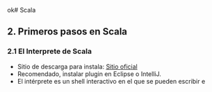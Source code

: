 ok# Scala
## 2. Primeros pasos en Scala
### 2.1 El Interprete de Scala
* Sitio de descarga para instala: [Sitio oficial](http://www.scala-lang.org)
* Recomendado, instalar plugin en Eclipse o IntelliJ.
* El intérprete es un shell interactivo  en el que se pueden escribir e

<!--stackedit_data:
eyJoaXN0b3J5IjpbLTE2MDk1NDM0NTUsLTY4OTYyMDM5MF19
-->